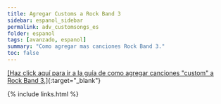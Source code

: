 ```yaml
---
title: Agregar Customs a Rock Band 3
sidebar: espanol_sidebar
permalink: adv_customsongs_es
folder: espanol
tags: [avanzado, espanol]
summary: "Como agregar mas canciones Rock Band 3."
toc: false
---
```


[[Haz click aquí para ir a la guía de como agregar canciones "custom" a Rock Band 3.]](https://docs.google.com/document/d/1kx3-NN2lzQUFXX31KcLQ4sJ35a6pq4pnkPujm6-O2Jw/){:target="_blank"}

{% include links.html %}